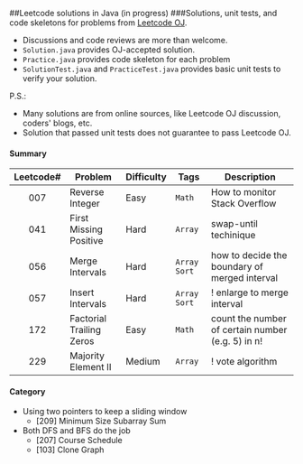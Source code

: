 ##Leetcode solutions in Java (in progress)
###Solutions, unit tests, and code skeletons for problems from [Leetcode OJ](https://leetcode.com/problemset/algorithms/). 

* Discussions and code reviews are more than welcome.
* `Solution.java` provides OJ-accepted solution.
* `Practice.java` provides code skeleton for each problem
* `SolutionTest.java` and `PracticeTest.java` provides basic unit tests to verify your solution.

P.S.:

- Many solutions are from online sources, like Leetcode OJ discussion, coders' blogs, etc.
- Solution that passed unit tests does not guarantee to pass Leetcode OJ.

#### Summary

| Leetcode# |  Problem              |   Difficulty  | Tags             | Description  |
| :-------: | --------------------- | ------------- | ---------------- | ------------------ |
| 007 | Reverse Integer             | Easy   | `Math`  | How to monitor Stack Overflow |
| 041 | First Missing Positive      | Hard   | `Array` |swap-until techinique |
| 056 | Merge Intervals             | Hard   |`Array` `Sort` | how to decide the boundary of merged interval |
| 057 | Insert Intervals            | Hard   | `Array` `Sort` | ! enlarge to merge interval  |
| 172 | Factorial Trailing Zeros    | Easy   | `Math` | count the number of certain number (e.g. 5) in n! |
| 229 | Majority Element II         | Medium | `Array` | ! vote algorithm |

#### Category
- Using two pointers to keep a sliding window
    - [209] Minimum Size Subarray Sum
- Both DFS and BFS do the job 
    - [207] Course Schedule
    - [103] Clone Graph
    